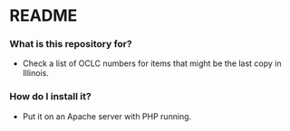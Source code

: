 # README #



### What is this repository for? ###

* Check a list of OCLC numbers for items that might be the last copy in Illinois.

### How do I install it? ###
* Put it on an Apache server with PHP running. 
